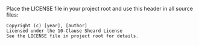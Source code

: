 Place the LICENSE file in your project root and use this header in all source files:

```
Copyright (c) [year], [author]
Licensed under the 10-Clause Sheard License
See the LICENSE file in project root for details.
```
